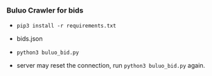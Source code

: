 ### Buluo Crawler for bids

* `pip3 install -r requirements.txt`

* bids.json

* `python3 buluo_bid.py`

* server may reset the connection, run `python3 buluo_bid.py` again.
